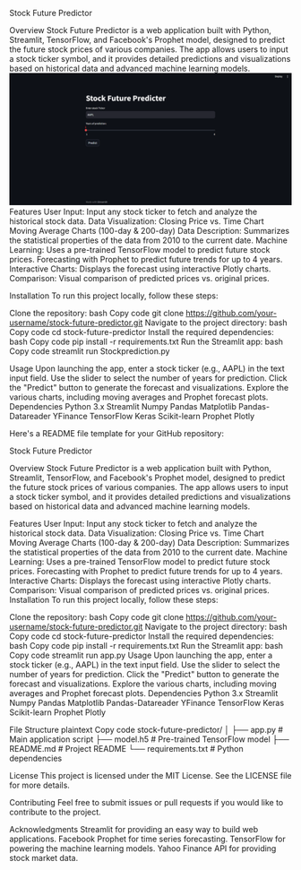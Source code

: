 Stock Future Predictor

Overview
Stock Future Predictor is a web application built with Python, Streamlit, TensorFlow, and Facebook's Prophet model, designed to predict the future stock prices of various companies. The app allows users to input a stock ticker symbol, and it provides detailed predictions and visualizations based on historical data and advanced machine learning models.
![alt text](<Screenshot (375).png>)
Features
User Input: Input any stock ticker to fetch and analyze the historical stock data.
Data Visualization:
Closing Price vs. Time Chart
Moving Average Charts (100-day & 200-day)
Data Description: Summarizes the statistical properties of the data from 2010 to the current date.
Machine Learning:
Uses a pre-trained TensorFlow model to predict future stock prices.
Forecasting with Prophet to predict future trends for up to 4 years.
Interactive Charts: Displays the forecast using interactive Plotly charts.
Comparison: Visual comparison of predicted prices vs. original prices.

Installation
To run this project locally, follow these steps:

Clone the repository:
bash
Copy code
git clone https://github.com/your-username/stock-future-predictor.git
Navigate to the project directory:
bash
Copy code
cd stock-future-predictor
Install the required dependencies:
bash
Copy code
pip install -r requirements.txt
Run the Streamlit app:
bash
Copy code
streamlit run Stockprediction.py

Usage
Upon launching the app, enter a stock ticker (e.g., AAPL) in the text input field.
Use the slider to select the number of years for prediction.
Click the "Predict" button to generate the forecast and visualizations.
Explore the various charts, including moving averages and Prophet forecast plots.
Dependencies
Python 3.x
Streamlit
Numpy
Pandas
Matplotlib
Pandas-Datareader
YFinance
TensorFlow
Keras
Scikit-learn
Prophet
Plotly


Here's a README file template for your GitHub repository:

Stock Future Predictor

Overview
Stock Future Predictor is a web application built with Python, Streamlit, TensorFlow, and Facebook's Prophet model, designed to predict the future stock prices of various companies. The app allows users to input a stock ticker symbol, and it provides detailed predictions and visualizations based on historical data and advanced machine learning models.

Features
User Input: Input any stock ticker to fetch and analyze the historical stock data.
Data Visualization:
Closing Price vs. Time Chart
Moving Average Charts (100-day & 200-day)
Data Description: Summarizes the statistical properties of the data from 2010 to the current date.
Machine Learning:
Uses a pre-trained TensorFlow model to predict future stock prices.
Forecasting with Prophet to predict future trends for up to 4 years.
Interactive Charts: Displays the forecast using interactive Plotly charts.
Comparison: Visual comparison of predicted prices vs. original prices.
Installation
To run this project locally, follow these steps:

Clone the repository:
bash
Copy code
git clone https://github.com/your-username/stock-future-predictor.git
Navigate to the project directory:
bash
Copy code
cd stock-future-predictor
Install the required dependencies:
bash
Copy code
pip install -r requirements.txt
Run the Streamlit app:
bash
Copy code
streamlit run app.py
Usage
Upon launching the app, enter a stock ticker (e.g., AAPL) in the text input field.
Use the slider to select the number of years for prediction.
Click the "Predict" button to generate the forecast and visualizations.
Explore the various charts, including moving averages and Prophet forecast plots.
Dependencies
Python 3.x
Streamlit
Numpy
Pandas
Matplotlib
Pandas-Datareader
YFinance
TensorFlow
Keras
Scikit-learn
Prophet
Plotly


File Structure
plaintext
Copy code
stock-future-predictor/
│
├── app.py               # Main application script
├── model.h5             # Pre-trained TensorFlow model
├── README.md            # Project README
└── requirements.txt     # Python dependencies


License
This project is licensed under the MIT License. See the LICENSE file for more details.

Contributing
Feel free to submit issues or pull requests if you would like to contribute to the project.

Acknowledgments
Streamlit for providing an easy way to build web applications.
Facebook Prophet for time series forecasting.
TensorFlow for powering the machine learning models.
Yahoo Finance API for providing stock market data.

